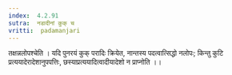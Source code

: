```yaml
---
index:  4.2.91
sutra:  नडादीनां कुक् च
vritti:  padamanjari
---
```


तक्षन्नलोपश्चेति । यदि पुनरयं कुक् परादिः क्रियेत, नान्तस्य पदत्वात्सिद्धो नलोपः; किन्तु कुटि प्रत्ययादेरादेशानुपपत्तिः, छस्याप्रत्ययादित्वादीयादेशो न प्राप्नोति ।।
